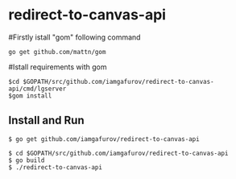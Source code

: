 # redirect-to-canvas-api
#Firstly istall "gom" following command
```shell
go get github.com/mattn/gom
```
#Istall requirements with gom
```shell
$cd $GOPATH/src/github.com/iamgafurov/redirect-to-canvas-api/cmd/lgserver
$gom install
```

## Install and Run
```shell
$ go get github.com/iamgafurov/redirect-to-canvas-api

$ cd $GOPATH/src/github.com/iamgafurov/redirect-to-canvas-api
$ go build
$ ./redirect-to-canvas-api
```


